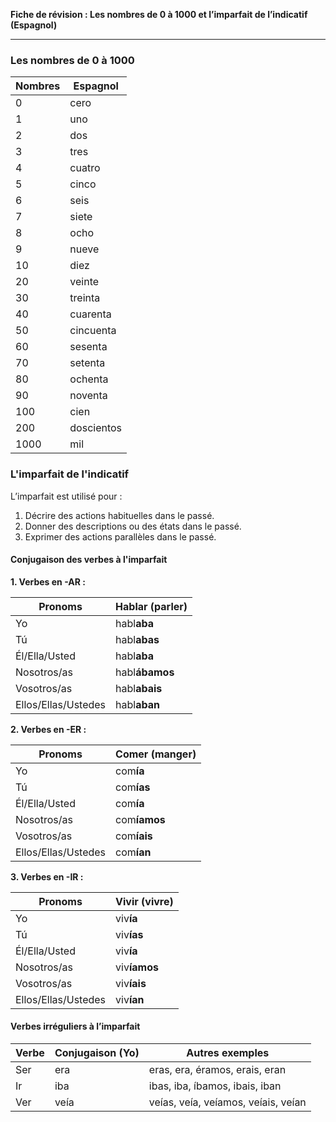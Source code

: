 **Fiche de révision : Les nombres de 0 à 1000 et l’imparfait de l’indicatif (Espagnol)**

---

### **Les nombres de 0 à 1000**

| Nombres | Espagnol      |
|---------|---------------|
| 0       | cero          |
| 1       | uno           |
| 2       | dos           |
| 3       | tres          |
| 4       | cuatro        |
| 5       | cinco         |
| 6       | seis          |
| 7       | siete         |
| 8       | ocho          |
| 9       | nueve         |
| 10      | diez          |
| 20      | veinte        |
| 30      | treinta       |
| 40      | cuarenta      |
| 50      | cincuenta     |
| 60      | sesenta       |
| 70      | setenta       |
| 80      | ochenta       |
| 90      | noventa       |
| 100     | cien          |
| 200     | doscientos    |
| 1000    | mil           |

### **L'imparfait de l'indicatif**

L’imparfait est utilisé pour :

1. Décrire des actions habituelles dans le passé.
2. Donner des descriptions ou des états dans le passé.
3. Exprimer des actions parallèles dans le passé.

#### **Conjugaison des verbes à l'imparfait**

**1. Verbes en -AR :**

| Pronoms             | Hablar (parler) |
|---------------------|-----------------|
| Yo                  | habl**aba**     |
| Tú                  | habl**abas**    |
| Él/Ella/Usted       | habl**aba**     |
| Nosotros/as         | habl**ábamos**  |
| Vosotros/as         | habl**abais**   |
| Ellos/Ellas/Ustedes | habl**aban**    |

**2. Verbes en -ER :**

| Pronoms             | Comer (manger) |
|---------------------|----------------|
| Yo                  | com**ía**      |
| Tú                  | com**ías**     |
| Él/Ella/Usted       | com**ía**      |
| Nosotros/as         | com**íamos**   |
| Vosotros/as         | com**íais**    |
| Ellos/Ellas/Ustedes | com**ían**     |

**3. Verbes en -IR :**

| Pronoms             | Vivir (vivre) |
|---------------------|---------------|
| Yo                  | viv**ía**     |
| Tú                  | viv**ías**    |
| Él/Ella/Usted       | viv**ía**     |
| Nosotros/as         | viv**íamos**  |
| Vosotros/as         | viv**íais**   |
| Ellos/Ellas/Ustedes | viv**ían**    |

#### **Verbes irréguliers à l’imparfait**

| Verbe | Conjugaison (Yo) | Autres exemples                     |
|-------|------------------|-------------------------------------|
| Ser   | era              | eras, era, éramos, erais, eran      |
| Ir    | iba              | ibas, iba, íbamos, ibais, iban      |
| Ver   | veía             | veías, veía, veíamos, veíais, veían |

